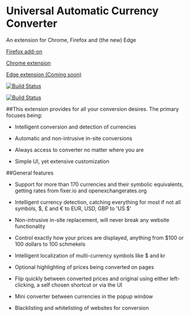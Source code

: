 # Universal Automatic Currency Converter

An extension for Chrome, Firefox and (the new) Edge

[Firefox add-on](https://addons.mozilla.org/en-US/firefox/addon/ua-currency-converter/)

[Chrome extension](https://chrome.google.com/webstore/detail/universal-automatic-curre/hbjagjepkeogombomfeefdmjnclgojli)

[Edge extension (Coming soon)](#)

[![Build Status](https://travis-ci.com/Baizey/UniversalAutomaticCurrencyConverter.svg?branch=3.0.0)](https://travis-ci.com/Baizey/UniversalAutomaticCurrencyConverter)

[![Build Status](https://travis-ci.com/Baizey/UniversalAutomaticCurrencyConverter.svg?branch=deployed)](https://travis-ci.com/Baizey/UniversalAutomaticCurrencyConverter)

##This extension provides for all your conversion desires. The primary focuses being:

- Intelligent conversion and detection of currencies

- Automatic and non-intrusive in-site conversions

- Always access to converter no matter where you are

- Simple UI, yet extensive customization

##General features

- Support for more than 170 currencies and their symbolic equivalents, getting rates from fixer.io and openexchangerates.org

- Intelligent currency detection, catching everything for most if not all symbols, $, £ and € to EUR, USD, GBP to 'US $'

- Non-intrusive in-site replacement, will never break any website functionality

- Control exactly how your prices are displayed, anything from $100 or 100 dollars to 100 schmekels

- Intelligent localization of multi-currency symbols like $ and kr

- Optional highlighting of prices being converted on pages

- Flip quickly between converted prices and original using either left-clicking, a self chosen shortcut or via the UI

- Mini converter between currencies in the popup window

- Blacklisting and whitelisting of websites for conversion